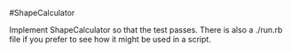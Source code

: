 #ShapeCalculator

Implement ShapeCalculator so that the test passes. There is also a ./run.rb file
if you prefer to see how it might be used in a script.

